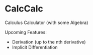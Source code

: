 # CalcCalc
Calculus Calculator (with some Algebra)

Upcoming Features:
- Derivation (up to the nth derivative)
- Implicit Differentiation
